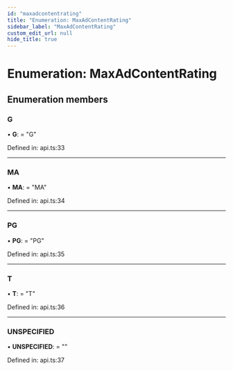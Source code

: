```yaml
---
id: "maxadcontentrating"
title: "Enumeration: MaxAdContentRating"
sidebar_label: "MaxAdContentRating"
custom_edit_url: null
hide_title: true
---
```


# Enumeration: MaxAdContentRating

## Enumeration members

### G

• **G**: = "G"

Defined in: api.ts:33

___

### MA

• **MA**: = "MA"

Defined in: api.ts:34

___

### PG

• **PG**: = "PG"

Defined in: api.ts:35

___

### T

• **T**: = "T"

Defined in: api.ts:36

___

### UNSPECIFIED

• **UNSPECIFIED**: = ""

Defined in: api.ts:37
